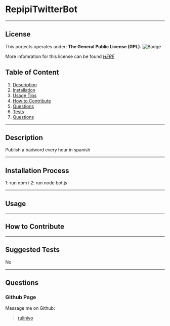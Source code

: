 
  # RepipiTwitterBot
  * * *

  
  ## License <a name='license'></a>
  This porjects operates under:
  **The General Public License (GPL).**
  ![Badge](https://www.whitesourcesoftware.com/wp-content/media/2021/04/aHViPTcyNTE0JmNtZD1pdGVtZWRpdG9yaW1hZ2UmZmlsZW5hbWU9aXRlbWVkaXRvcmltYWdlXzVjNDk3NmFlNDM5Y2QucG5nJnZlcnNpb249MDAwMCZzaWc9NDQ0MzgxMTNmN2U3NDliM2U1MGE2ZjNkNzA2YzU5NDA.png) 

  More infomration for this license can be found *[HERE](https://www.whitesourcesoftware.com/resources/blog/open-source-licenses-explained/#GNU_General_Public_License_GPL)* 
    

  ## Table of Content
  1. [Description](#descrption)
  2. [Installation](#installation)
  3. [Usage Tips](#usage)
  4. [How to Contribute](#contributing)
  10. [Questions](#questions)
  11. [Tests](#test)
  12. [Questions](#questions) 
  * * *

  ## Description <a name='description'></a>
  Publish a badword every hour in spanish
  * * *
 
  ## Installation Process <a name='installation'></a>
  1: run 
  npm i
  2: run 
  node bot.js
  * * *

  ## Usage <a name='usage'></a>
  
  * * *

  ## How to Contribute <a name='contributing'></a>
   
  * * *

  ## Suggested Tests <a name='test'></a>
  No
  * * *

  ## Questions <a name='questions'></a>

  ### Github Page
  Message me on Github: 
  > [ruliniyo](https://github.com/ruliniyo) 
